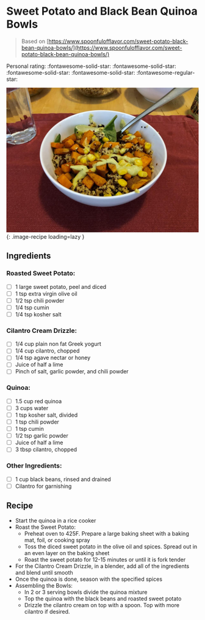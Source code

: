 # Sweet Potato and Black Bean Quinoa Bowls

> Based on [https://www.spoonfulofflavor.com/sweet-potato-black-bean-quinoa-bowls/](https://www.spoonfulofflavor.com/sweet-potato-black-bean-quinoa-bowls/)

<!-- {cts} rating=4; (User can specify rating on scale of 1-5) -->

Personal rating: :fontawesome-solid-star: :fontawesome-solid-star: :fontawesome-solid-star: :fontawesome-solid-star: :fontawesome-regular-star:

<!-- {cte} -->

<!-- {cts} name_image=sweet_potato_and_black_bean_quinoa_bowls.jpeg; (User can specify image name) -->

![sweet_potato_and_black_bean_quinoa_bowls.jpeg](./sweet_potato_and_black_bean_quinoa_bowls.jpeg){: .image-recipe loading=lazy }

<!-- {cte} -->

## Ingredients

### Roasted Sweet Potato:

- [ ] 1 large sweet potato, peel and diced
- [ ] 1 tsp extra virgin olive oil
- [ ] 1/2 tsp chili powder
- [ ] 1/4 tsp cumin
- [ ] 1/4 tsp kosher salt

### Cilantro Cream Drizzle:

- [ ] 1/4 cup plain non fat Greek yogurt
- [ ] 1/4 cup cilantro, chopped
- [ ] 1/4 tsp agave nectar or honey
- [ ] Juice of half a lime
- [ ] Pinch of salt, garlic powder, and chili powder

### Quinoa:

- [ ] 1.5 cup red quinoa
- [ ] 3 cups water
- [ ] 1 tsp kosher salt, divided
- [ ] 1 tsp chili powder
- [ ] 1 tsp cumin
- [ ] 1/2 tsp garlic powder
- [ ] Juice of half a lime
- [ ] 3 tbsp cilantro, chopped

### Other Ingredients:

- [ ] 1 cup black beans, rinsed and drained
- [ ] Cilantro for garnishing

## Recipe

- Start the quinoa in a rice cooker
- Roast the Sweet Potato:
    - Preheat oven to 425F. Prepare a large baking sheet with a baking mat, foil, or cooking spray
    - Toss the diced sweet potato in the olive oil and spices. Spread out in an even layer on the baking sheet
    - Roast the sweet potato for 12-15 minutes or until it is fork tender
- For the Cilantro Cream Drizzle, in a blender, add all of the ingredients and blend until smooth
- Once the quinoa is done, season with the specified spices
- Assembling the Bowls:
    - In 2 or 3 serving bowls divide the quinoa mixture
    - Top the quinoa with the black beans and roasted sweet potato
    - Drizzle the cilantro cream on top with a spoon. Top with more cilantro if desired.
